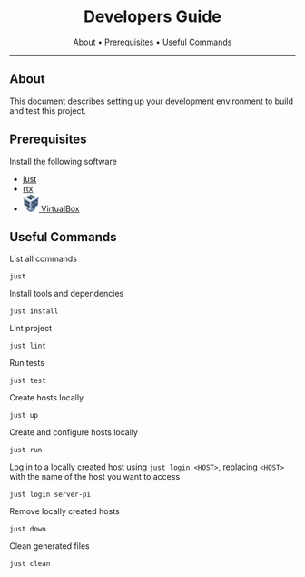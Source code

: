 <!-- markdownlint-disable MD041 -->

<div align="center">

# Developers Guide

[About](#about)
•
[Prerequisites](#prerequisites)
•
[Useful Commands](#useful-commands)

</div>

---

## About

This document describes setting up your development environment to build and
test this project.

## Prerequisites

Install the following software

- [just](https://github.com/casey/just)
- [rtx](https://github.com/jdx/rtx)
- [![VirtualBox](images/virtualbox.svg) VirtualBox](https://www.virtualbox.org)

## Useful Commands

List all commands

```shell
just
```

Install tools and dependencies

```shell
just install
```

Lint project

```shell
just lint
```

Run tests

```shell
just test
```

Create hosts locally

```shell
just up
```

Create and configure hosts locally

```shell
just run
```

Log in to a locally created host using `just login <HOST>`, replacing `<HOST>`
with the name of the host you want to access

```shell
just login server-pi
```

Remove locally created hosts

```shell
just down
```

Clean generated files

```shell
just clean
```

